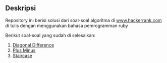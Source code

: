 ## Deskripsi

Repository ini berisi solusi dari soal-soal algoritma di www.hackerrank.com di tulis dengan menggunakan bahasa pemrogramman ruby

Berikut soal-soal yang sudah di selesaikan:
1. [Diagonal Difference](https://www.hackerrank.com/challenges/diagonal-difference)
2. [Plus Minus](https://www.hackerrank.com/challenges/plus-minus)
3. [Staircase](https://www.hackerrank.com/challenges/staircase)

